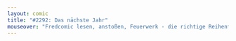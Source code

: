 ```yaml
---
layout: comic
title: "#2292: Das nächste Jahr"
mouseover: "Fredcomic lesen, anstoßen, Feuerwerk - die richtige Reihenfolge."
---
```

